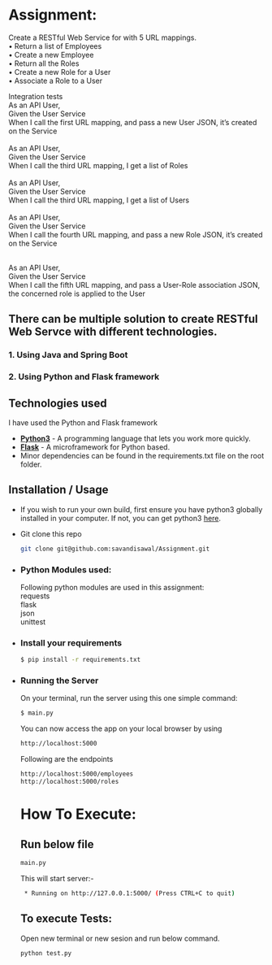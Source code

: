 # Assignment:

Create a RESTful Web Service for with 5 URL mappings.<br/> 
•	Return a list of Employees<br/>
•	Create a new Employee<br/>
•	Return all the Roles<br/>
•	Create a new Role for a User<br/>
•	Associate a Role to a User<br/>

Integration tests<br/>
As an API User,<br/>
Given the User Service<br/>
When I call the first URL mapping, and pass a new User JSON, it’s created on the Service<br/>
<br/>
As an API User,<br/>
Given the User Service<br/>
When I call the third URL mapping, I get a list of Roles<br/>
<br/>
As an API User,<br/>
Given the User Service<br/>
When I call the third URL mapping, I get a list of Users<br/>
<br/>
As an API User,<br/>
Given the User Service<br/>
When I call the fourth URL mapping, and pass a new Role  JSON, it’s created on the Service<br/>
<br/>

As an API User,<br/>
Given the User Service<br/>
When I call the fifth URL mapping, and pass a User-Role association JSON, the concerned role is applied to the User<br/>

## There can be multiple solution to create RESTful Web Servce with different technologies. 
### 1. Using Java and Spring Boot 
### 2. Using Python and Flask framework



## Technologies used
I have used the Python and Flask framework<br/>

* **[Python3](https://www.python.org/downloads/)** - A programming language that lets you work more quickly.
* **[Flask](https://flask-restful.readthedocs.io/en/latest/)** - A microframework for Python based.
* Minor dependencies can be found in the requirements.txt file on the root folder.

## Installation / Usage

* If you wish to run your own build, first ensure you have python3 globally installed in your computer. If not, you can get python3 [here](https://www.python.org).

* Git clone this repo

    ```bash
    git clone git@github.com:savandisawal/Assignment.git
    ```

* ### Python Modules used:

    Following python modules are used in this assignment:<br/>
	requests<br/>
	flask<br/>
	json<br/>
	unittest<br/>

* ### Install your requirements
  
    ```bash
    $ pip install -r requirements.txt
    ```

* ### Running the Server

    On your terminal, run the server using this one simple command:

    ```bash
    $ main.py
    ```

    You can now access the app on your local browser by using

    ```bash
    http://localhost:5000
    ```

    Following are the endpoints
	```bash
    http://localhost:5000/employees
	http://localhost:5000/roles
    ```
    # How To Execute:
    
    ## Run below file 
    ```bash
    main.py
    ```
    This will start server:-
    ```bash
     * Running on http://127.0.0.1:5000/ (Press CTRL+C to quit)
    ```
    ## To execute Tests:
    Open new terminal or new sesion and run below command.
    
    ```bash
    python test.py
    ```

